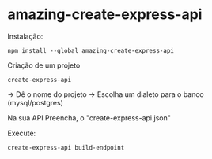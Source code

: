 # amazing-create-express-api

Instalação:

```
npm install --global amazing-create-express-api
```

Criação de um projeto

```
create-express-api
```
-> Dê o nome do projeto
-> Escolha um dialeto para o banco (mysql/postgres)

Na sua API
Preencha, o "create-express-api.json"

Execute: 

```
create-express-api build-endpoint
```
